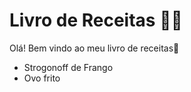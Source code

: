 # Livro de Receitas :man_cook:

Olá! Bem vindo ao meu livro de receitas:wave:

* Strogonoff de Frango
* Ovo frito